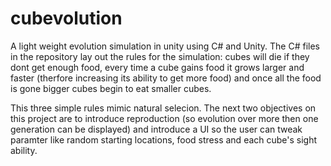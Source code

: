 # cubevolution
A light weight evolution simulation in unity using C# and Unity. The C# files in the repository lay out the rules for the simulation: cubes will die if they dont get enough food, every time a cube gains food it grows larger and faster (therfore increasing its ability to get more food) and once all the food is gone bigger cubes begin to eat smaller cubes. 

This three simple rules mimic natural selecion. The next two objectives on this project are to introduce reproduction (so evolution over more then one generation can be displayed) and introduce a UI so the user can tweak paramter like random starting locations, food stress and each cube's sight ability. 

